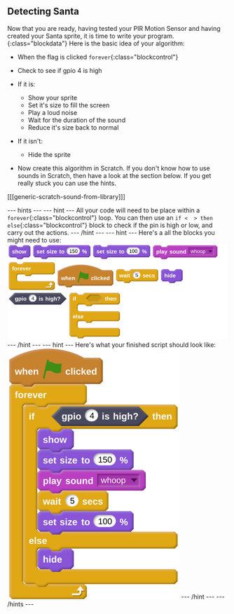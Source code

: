 ## Detecting Santa

Now that you are ready, having tested your PIR Motion Sensor and having created your Santa sprite, it is time to write your program.
{:class="blockdata"}
Here is the basic idea of your algorithm:
  - When the flag is clicked `forever`{:class="blockcontrol"}
  - Check to see if gpio 4 is high
  - If it is:
    - Show your sprite
	- Set it's size to fill the screen
	- Play a loud noise
	- Wait for the duration of the sound
	- Reduce it's size back to normal
  - If it isn't:
    - Hide the sprite
	
- Now create this algorithm in Scratch. If you don't know how to use sounds in Scratch, then have a look at the section below. If you get really stuck you can use the hints.

[[[generic-scratch-sound-from-library]]]

--- hints --- --- hint ---
All your code will need to be place within a `forever`{:class="blockcontrol"} loop. You can then use an `if <  > then else`{:class="blockcontrol"} block to check if the pin is high or low, and carry out the actions.
--- /hint --- --- hint ---
Here's a all the blocks you might need to use:
![random](images/tile_0.png)
--- /hint --- --- hint ---
Here's what your finished script should look like:
![complete](images/complete.png)
--- /hint --- --- /hints ---
